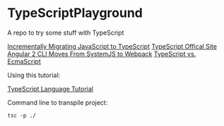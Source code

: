 # TypeScriptPlayground
A repo to try some stuff with TypeScript

[Incrementally Migrating JavaScript to TypeScript](https://medium.com/@clayallsopp/incrementally-migrating-javascript-to-typescript-565020e49c88#.3a108js66)
[TypeScript Offical Site](https://www.typescriptlang.org/)
[Angular 2 CLI Moves From SystemJS to Webpack](http://react-etc.net/entry/angular-2-cli-moves-from-systemjs-to-webpack)
[TypeScript vs. EcmaScript](http://ilikekillnerds.com/2015/07/typescript-vs-ecmascript-20152016/)

Using this tutorial:

[TypeScript Language Tutorial](https://www.typescriptlang.org/docs/tutorial.html)


Command line to transpile project:

    tsc -p ./

  
